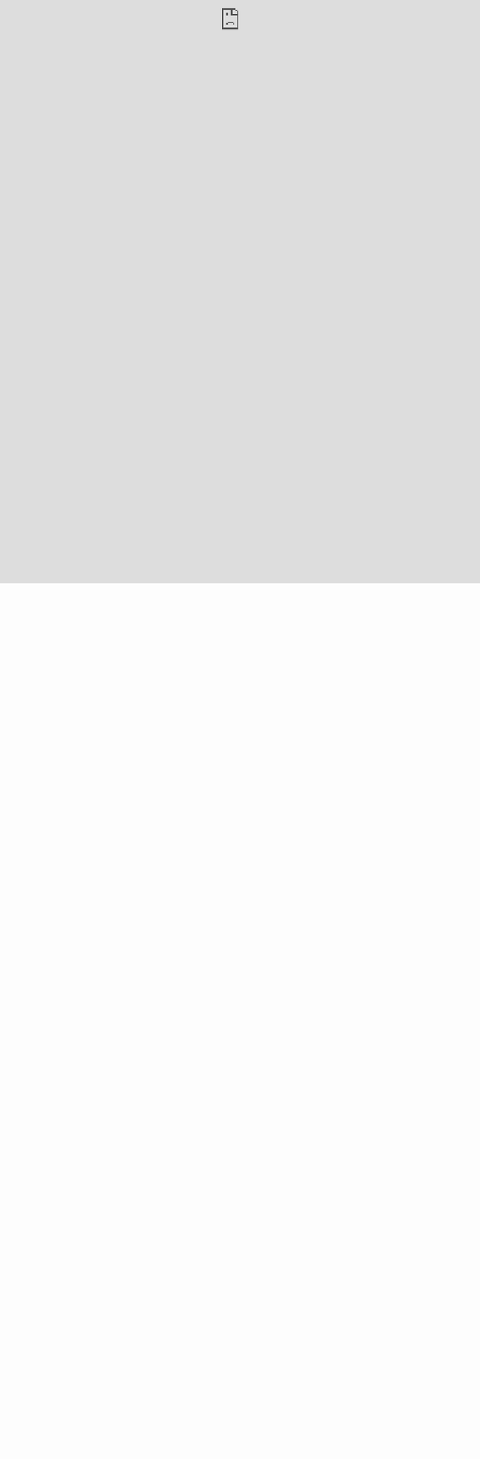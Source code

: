 # 綾急技研とは？

> 『あなたの想像する日常は、あなたが創造できる。』

綾急技研は、情報技術の日常的な活用の **"コツ"** を発信するコンテンツの制作をメインに、  
さまざまな分野の **専門家(expert)と一般人(public)をつなぐコミュニケーター(communicator)** として情報発信活動を行うグループです。

---

## 誰もが"自分用コンテンツ"を作れる世界へ。

スマートフォンの普及により、だれもが情報技術から生まれるコンテンツを受け取ることができるようになりました。  
しかし、そんな世界で「コンテンツを作り出す人」は非常に少数です。

私達は、コンテンツは必ずしも大衆向けでなくていい、と考えます。  
そして、コンテンツは動画や絵、音楽のようなメディアだけではなく、もっと広く捉えることができると思います。

あなたの日常を少し便利にするコンテンツを、あなた自身が作る。  
それによって、あなたの日常は、あなたの手で、少しずつ便利になります。

でも、まだあなたは、あなたの日常を便利にするものの使い方を知らないはず。  
私達は、そんなあなたに情報を届ける活動をします。

---

## IT活用の"コツ"を届ける

難しいと思われがちな情報技術を、なるべくわかりやすく。  
例えば、プログラミング。  
もっとカジュアルに、日常に少し活かすための、  
使い方ではない"コツ"を発信します。

## IT活用のための"サポート"

情報技術の活用には、様々な能力が求められることがあります。  
身近な例でいうと、曲のMV。一人で作るには、作詞作曲・MIX・イラスト・動画編集と、様々な能力が求められます。  
どれか一つができないから、あなたの他の部分の才能が発揮できないのはもったいない。  
そこで、様々な素材の配布を通じて、あなたの才能を光らせるための基盤を作ります。

<iframe style="position: absolute;top: 0;left: 0;width: 100vw;height: 56.25vh;" width="560" height="315" src="https://www.youtube.com/embed/YkecJM1oMaI" title="YouTube video player" frameborder="0" allow="accelerometer; autoplay; clipboard-write; encrypted-media; gyroscope; picture-in-picture" allowfullscreen></iframe>

Twitter…[@AyaExpTech](https://twitter.com/AyaExpTech)

Youtube…[https://www.youtube.com/channel/UC4tzkwmrXF4Y-FGPuDKMjpw](https://www.youtube.com/channel/UC4tzkwmrXF4Y-FGPuDKMjpw)

niconico…[綾坂こと 兼 綾急技研](https://www.nicovideo.jp/user/116499270)